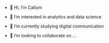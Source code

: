 - 👋 Hi, I’m Callum

- 👀 I’m interested in analytics and data science
- 🌱 I’m currently studying digital communication
- 💞️ I’m looking to collaborate on ...
